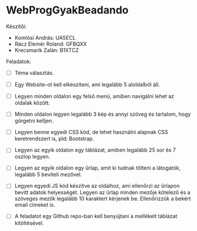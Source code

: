 # WebProgGyakBeadando

Készítői:

- Komlósi András: UA5ECL
- Rácz Elemér Roland: GFBQXX
- Krecsmarik Zalán: B1XTCZ

Feladatok:

- [ ] Téma választás.

- [ ] Egy Website-ot kell elkészíteni, ami legalább 5 aloldalból áll. 

- [ ] Legyen minden oldalon egy felső menü, amiben navigálni lehet az oldalak között. 

- [ ] Minden oldalon legyen legalább 3 kép és annyi szöveg és tartalom, hogy görgetni kelljen.  

- [ ] Legyen benne egyedi CSS kód, de lehet használni alapnak CSS keretrendszert is, pld: Bootstrap. 

- [ ] Legyen az egyik oldalon egy táblázat, amiben legalább 25 sor és 7 oszlop legyen. 

- [ ] Legyen az egyik oldalon egy űrlap, amit ki tudnak tölteni a látogatók, legalább 5 beviteli mezővel. 

- [ ] Legyen egyedi JS kód készítve az oldalhoz, ami ellenőrzi az űrlapon bevitt adatok helyességét. Legyen az űrlap minden mezője kötelező és a szöveges mezők legalább 10 karaktert kérjenek be. Ellenőrizzük a bekért email címeket is. 

- [ ] A feladatot egy Github repo-ban kell benyújtani a mellékelt táblázat kitöltésével.
